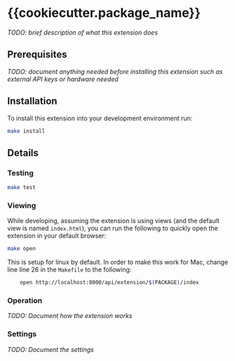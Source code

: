 # {{cookiecutter.package_name}}

*TODO: brief description of what this extension does*

## Prerequisites

*TODO: document anything needed before installing this extension such as external API keys or hardware needed*

## Installation

To install this extension into your development environment run:

```bash
make install
```

## Details

### Testing

```bash
make test
```

### Viewing

While developing, assuming the extension is using views (and the default view is named `index.html`), you can run the following to quickly open the extension in your default browser:

```bash
make open
```

This is setup for linux by default. In order to make this work for Mac, change line line 26 in the `Makefile` to the following:

```bash
    open http://localhost:8000/api/extension/$(PACKAGE)/index
```

### Operation

*TODO: Document how the extension works*

### Settings 

*TODO: Document the settings*
